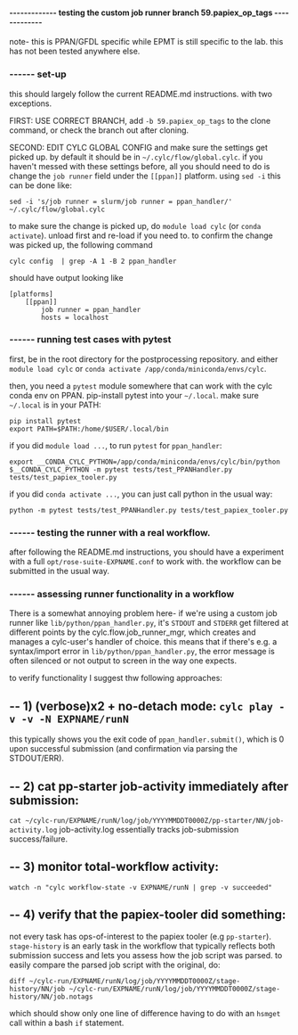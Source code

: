 #### ------------- testing the custom job runner branch 59.papiex_op_tags -------------
note- this is PPAN/GFDL specific while EPMT is still specific to the lab. this has
not been tested anywhere else.


### ------ set-up
this should largely follow the current README.md instructions. with two exceptions.

FIRST: USE CORRECT BRANCH, add `-b 59.papiex_op_tags` to the clone command, or
check the branch out after cloning.

SECOND: EDIT CYLC GLOBAL CONFIG and make sure the settings get picked up.
by default it should be in `~/.cylc/flow/global.cylc`. if you haven't messed with
these settings before, all you should need to do is change the `job runner` field
under the `[[ppan]]` platform. using `sed -i` this can be done like:

```
sed -i 's/job runner = slurm/job runner = ppan_handler/' ~/.cylc/flow/global.cylc
```

to make sure the change is picked up, do `module load cylc` (or `conda activate`).
unload first and re-load if you need to. to confirm the change was picked up, the
following command

```
cylc config  | grep -A 1 -B 2 ppan_handler
```

should have output looking like
```
[platforms]
    [[ppan]]
		job runner = ppan_handler
        hosts = localhost
```


### ------ running test cases with pytest
first, be in the root directory for the postprocessing repository. and either
`module load cylc` or `conda activate /app/conda/miniconda/envs/cylc`.

then, you need a `pytest` module somewhere that can work with the cylc conda env
on PPAN. pip-install pytest into your `~/.local`.
make sure `~/.local` is in your PATH:
```
pip install pytest
export PATH=$PATH:/home/$USER/.local/bin
```

if you did `module load ...`, to run `pytest` for `ppan_handler`:
```
export __CONDA_CYLC_PYTHON=/app/conda/miniconda/envs/cylc/bin/python
$__CONDA_CYLC_PYTHON -m pytest tests/test_PPANHandler.py tests/test_papiex_tooler.py
```

if you did `conda activate ...`, you can just call python in the usual way:
```
python -m pytest tests/test_PPANHandler.py tests/test_papiex_tooler.py
```


### ------ testing the runner with a real workflow. 
after following the README.md instructions, you should have a experiment with a
full `opt/rose-suite-EXPNAME.conf` to work with. the workflow can be submitted
in the usual way.

### ------ assessing runner functionality in a workflow
There is a somewhat annoying problem here- if we're using a custom
job runner like `lib/python/ppan_handler.py`, it's `STDOUT` and `STDERR` get
filtered at different points by the cylc.flow.job_runner_mgr, which creates
and manages a cylc-user's handler of choice. this means that if there's
e.g. a syntax/import error in `lib/python/ppan_handler.py`, the error message
is often silenced or not output to screen in the way one expects.

to verify functionality I suggest thw following approaches:

## -- 1) (verbose)x2 + no-detach mode: `cylc play -v -v -N EXPNAME/runN`
this typically shows you the exit code of `ppan_handler.submit()`,
which is 0 upon successful submission (and confirmation via parsing
the STDOUT/ERR).

## -- 2) cat pp-starter job-activity immediately after submission:
`cat ~/cylc-run/EXPNAME/runN/log/job/YYYYMMDDT0000Z/pp-starter/NN/job-activity.log`
job-activity.log essentially tracks job-submission success/failure.

## -- 3) monitor total-workflow activity:
`watch -n "cylc workflow-state -v EXPNAME/runN | grep -v succeeded"`

## -- 4) verify that the papiex-tooler did something:
not every task has ops-of-interest to the papiex tooler (e.g `pp-starter`).
`stage-history` is an early task in the workflow that typically reflects both
submission success and lets you assess how the job script was parsed. to easily
compare the parsed job script with the original, do:
```
diff ~/cylc-run/EXPNAME/runN/log/job/YYYYMMDDT0000Z/stage-history/NN/job ~/cylc-run/EXPNAME/runN/log/job/YYYYMMDDT0000Z/stage-history/NN/job.notags
```
which should show only one line of difference having to do with an `hsmget` call within a bash `if` statement. 


